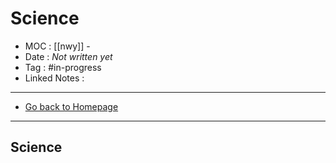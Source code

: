 # Science
- MOC : [[nwy]] - 
- Date : *Not written yet*
- Tag : #in-progress
- Linked Notes : 
-------------------
- [Go back to Homepage](https://misudashi.ga/)
-----

## Science

